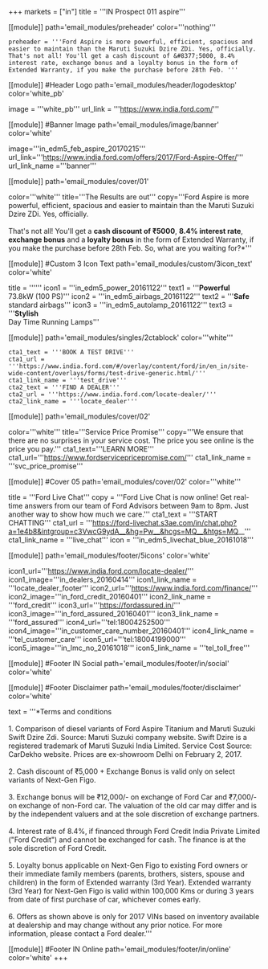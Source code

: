 +++
markets = ["in"]
title = '''IN Prospect 011 aspire'''

[[module]]
path='email_modules/preheader'
color='''nothing'''

	preheader = '''Ford Aspire is more powerful, efficient, spacious and easier to maintain than the Maruti Suzuki Dzire ZDi. Yes, officially. That's not all! You'll get a cash discount of &#8377;5000, 8.4% interest rate, exchange bonus and a loyalty bonus in the form of Extended Warranty, if you make the purchase before 28th Feb. '''

[[module]] #Header Logo
path='email_modules/header/logodesktop'
color='white_pb'

  image = '''white_pb'''
  url_link = '''https://www.india.ford.com/'''

[[module]] #Banner Image
path='email_modules/image/banner'
color='white'

  image='''in_edm5_feb_aspire_20170215'''
  url_link='''https://www.india.ford.com/offers/2017/Ford-Aspire-Offer/'''
  url_link_name ='''banner'''

[[module]]
path='email_modules/cover/01'

color='''white'''
title='''The Results are out'''
copy='''Ford Aspire is more powerful, efficient, spacious and easier to maintain than the Maruti Suzuki Dzire ZDi. Yes, officially.<br /><br />That's not all! You'll get a <span style="font-weight:bold">cash discount of &#8377;5000</span>, <span style="font-weight:bold">8.4% interest rate</span>, <span style="font-weight:bold">exchange bonus</span> and a <span style="font-weight:bold">loyalty bonus</span> in the form of Extended Warranty, if you make the purchase before 28th Feb. So, what are you waiting for?*'''

[[module]] #Custom 3 Icon Text
path='email_modules/custom/3icon_text'
color='white'

  title = ''''''
  icon1 = '''in_edm5_power_20161122'''
  text1 = '''<span style="font-weight:bold">Powerful</span><br />73.8kW (100 PS)'''
  icon2 = '''in_edm5_airbags_20161122'''
  text2 = '''<span style="font-weight:bold">Safe</span><br />standard airbags'''
  icon3 = '''in_edm5_autolamp_20161122'''
  text3 = '''<span style="font-weight:bold">Stylish</span><br />Day Time Running Lamps'''

[[module]]
path='email_modules/singles/2ctablock'
color='''white'''
	
	cta1_text = '''BOOK A TEST DRIVE'''
	cta1_url = '''https://www.india.ford.com/#/overlay/content/ford/in/en_in/site-wide-content/overlays/forms/test-drive-generic.html/'''
	cta1_link_name = '''test_drive'''
    cta2_text = '''FIND A DEALER'''
	cta2_url = '''https://www.india.ford.com/locate-dealer/'''
	cta2_link_name = '''locate_dealer'''

[[module]]
path='email_modules/cover/02'

color='''white'''
title='''Service Price Promise'''
copy='''We ensure that there are no surprises in your service cost. The price you see online is the price you pay.'''
cta1_text='''LEARN MORE'''
cta1_url='''https://www.fordservicepricepromise.com/'''
cta1_link_name = '''svc_price_promise'''

[[module]] #Cover 05
path='email_modules/cover/02'
color='''white'''

  title = '''Ford Live Chat'''
  copy = '''Ford Live Chat is now online! Get real-time answers from our team of Ford Advisors between 9am to 8pm. Just another way to show how much we care.'''
  cta1_text = '''START CHATTING'''
  cta1_url = '''https://ford-livechat.s3ae.com/in/chat.php?a=1e4b8&intgroup=c3VwcG9ydA__&hg=Pw__&hcgs=MQ__&htgs=MQ__'''
  cta1_link_name = '''live_chat'''
  icon = '''in_edm5_livechat_blue_20161018'''

[[module]]
path='email_modules/footer/5icons'
color='white'

  icon1_url='''https://www.india.ford.com/locate-dealer/'''
  icon1_image='''in_dealers_20160414'''
  icon1_link_name = '''locate_dealer_footer'''
  icon2_url='''https://www.india.ford.com/finance/'''
  icon2_image='''in_ford_credit_20160401'''
  icon2_link_name = '''ford_credit'''
  icon3_url='''https://fordassured.in/'''
  icon3_image='''in_ford_assured_20160401'''
  icon3_link_name = '''ford_assured'''
  icon4_url='''tel:18004252500'''
  icon4_image='''in_customer_care_number_20160401'''
  icon4_link_name = '''tel_customer_care'''
  icon5_url='''tel:18004199000'''
  icon5_image='''in_lmc_no_20161018'''
  icon5_link_name = '''tel_toll_free'''
    
[[module]] #Footer IN Social
path='email_modules/footer/in/social'
color='white'

[[module]] #Footer Disclaimer
path='email_modules/footer/disclaimer'
color='white'

  text = '''*Terms and conditions <br /><br />1. Comparison of diesel variants of Ford Aspire Titanium and Maruti Suzuki Swift Dzire Zdi. Source: Maruti Suzuki company website. Swift Dzire is a registered trademark of Maruti Suzuki India Limited. Service Cost Source: CarDekho website. Prices are ex-showroom Delhi on February 2, 2017.<br /><br />2. Cash discount of &#8377;5,000 + Exchange Bonus is valid only on select variants of Next-Gen Figo.<br /><br />3. Exchange bonus will be &#8377;12,000/- on exchange of Ford Car and &#8377;7,000/- on exchange of non-Ford car. The valuation of the old car may differ and is by the independent valuers and at the sole discretion of exchange partners.<br /><br />4. Interest rate of 8.4%, if financed through Ford Credit India Private Limited ("Ford Credit") and cannot be exchanged for cash. The finance is at the sole discretion of Ford Credit.<br /><br />5. Loyalty bonus applicable on Next-Gen Figo to existing Ford owners or their immediate family members (parents, brothers, sisters, spouse and children) in the form of Extended warranty (3rd Year). Extended warranty (3rd Year) for Next-Gen Figo is valid within 100,000 Kms or during 3 years from date of first purchase of car, whichever comes early.<br /><br />6. Offers as shown above is only for 2017 VINs based on inventory available at dealership and may change without any prior notice. For more information, please contact a Ford dealer.'''

[[module]] #Footer IN Online
path='email_modules/footer/in/online'
color='white'
+++